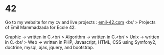 42
==
Go to my website for my cv and live projects : [emil-42.com](http://emil-42.com) <br/ >
Projects of Emil Mammadzada for Ecole 42.

Graphic   -> written in C.<br/ >
Algorithm -> written in C.<br/ >
Unix      -> written in C.<br/ >
Web       -> written in PHP, Javascript, HTML, CSS using Symfony2, doctrine, mysql, ajax, jquery, and bootstrap.
